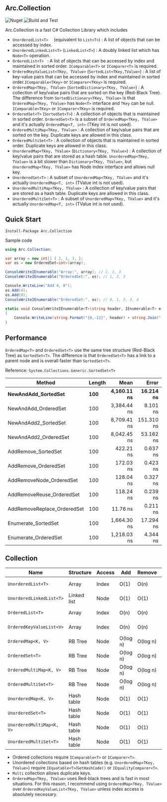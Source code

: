 ﻿## Arc.Collection
![Nuget](https://img.shields.io/nuget/v/Arc.Collection) ![Build and Test](https://github.com/archi-Doc/Arc.Collection/workflows/Build%20and%20Test/badge.svg)



Arc.Collection is a fast C# Collection Library which includes

- ```UnorderedList<T>  ``` (equivalent to ```List<T>```) : A list of objects that can be accessed by index.
- ```UnorderedLinkedList<T>``` (```LinkedList<T>```) : A doubly linked list which has ```Node<T>``` operation.
- ```OrderedList<T> ``` : A list of objects that can be accessed by index and maintained in sorted order. ```IComparable<T>``` or ```IComparer<T>``` is required.
- ```OrderedKeyValueList<TKey, TValue>``` (```SortedList<TKey,TValue>```) : A list of key-value pairs that can be accessed by index and maintained in sorted order.```IComparable<TKey>``` or ```IComparer<TKey>``` is required.
- ```OrderedMap<TKey, TValue>``` (```SortedDictionary<TKey, TValue>```) : A collection of key/value pairs that are sorted on the key (Red-Black Tree). The difference from ```SortedDictionary<TKey, TValue>``` is that ```OrderedMap<TKey, TValue>``` has ```Node<T>``` interface and ```TKey``` can be null. ```IComparable<TKey>``` or ```IComparer<TKey>``` is required.
- ```OrderedSet<T>``` (```SortedSet<T>```) : A collection of objects that is maintained in sorted order. ```OrderedSet<T>``` is a subset of ```OrderedMap<TKey, TValue>``` and it's actually ```OrderedMap<T, int>``` (TKey int is not used).
- ```OrderedMultiMap<TKey, TValue>``` : A collection of key/value pairs that are sorted on the key. Duplicate keys are allowed in this class.
- ```OrderedMultiSet<T>``` :  A collection of objects that is maintained in sorted order. Duplicate keys are allowed in this class.
- ```UnorderedMap<TKey, TValue>``` (```Dictionary<TKey, TValue>```) : A collection of key/value pairs that are stored as a hash table. ```UnorderedMap<TKey, TValue>```  is a bit slower than ```Dictionary<TKey, TValue>```, but ```UnorderedMap<TKey, TValue>``` has Node index interface and allows null key.
- ```UnorderedSet<T>``` : A subset of ```UnorderedMap<TKey, TValue>``` and it's actually ```UnorderedMap<T, int>``` (TValue int is not used).
- ```UnorderedMultiMap<TKey, TValue>``` : A collection of key/value pairs that are stored as a hash table. Duplicate keys are allowed in this class.
- ```UnorderedMultiSet<T>``` : A subset of ```UnorderedMap<TKey, TValue>``` and it's actually ```UnorderedMap<T, int>``` (TValue int is not used).



## Quick Start

```
Install-Package Arc.Collection
```

Sample code

```csharp
using Arc.Collection;
```

```csharp
var array = new int[] { 2, 1, 3, };
var os = new OrderedSet<int>(array);

ConsoleWriteIEnumerable("Array:", array); // 2, 1, 3
ConsoleWriteIEnumerable("OrderedSet:", os); // 1, 2, 3

Console.WriteLine("Add 4, 0");
os.Add(4);
os.Add(0);
ConsoleWriteIEnumerable("OrderedSet:", os); // 0, 1, 2, 3, 4

static void ConsoleWriteIEnumerable<T>(string header, IEnumerable<T> e)
{
    Console.WriteLine(string.Format("{0,-12}", header) + string.Join(", ", e));
}
```



## Performance

```OrderedMap<T>``` and ```OrderedSet<T>``` use the same tree structure (Red-Black Tree) as ```SortedSet<T>```. The difference is that ```OrderedSet<T>``` has a link to a parent node and is overall faster than ```SortedSet<T>```.

Reference: ```System.Collections.Generic.SortedSet<T>```

| Method                      | Length    |                Mean |            Error |           StdDev |              Median |       Gen 0 |    Allocated |
| --------------------------- | --------- | ------------------: | ---------------: | ---------------: | ------------------: | ----------: | -----------: |
| **NewAndAdd_SortedSet**     | **100**   |     **4,160.11 ns** |    **16.214 ns** |    **22.730 ns** |     **4,157.33 ns** |  **1.0223** |   **4288 B** |
| NewAndAdd_OrderedSet        | 100       |         3,384.44 ns |         8.101 ns |        12.126 ns |         3,384.49 ns |      1.4381 |       6024 B |
| NewAndAdd2_SortedSet        | 100       |         8,709.41 ns |       151.310 ns |       221.788 ns |         8,551.29 ns |      1.8463 |       7776 B |
| NewAndAdd2_OrderedSet       | 100       |         8,042.45 ns |        53.162 ns |        79.570 ns |         8,043.79 ns |      2.0599 |       8664 B |
| AddRemove_SortedSet         | 100       |           422.21 ns |         0.637 ns |         0.934 ns |           421.94 ns |      0.0381 |        160 B |
| AddRemove_OrderedSet        | 100       |           172.03 ns |         0.423 ns |         0.593 ns |           171.93 ns |      0.0534 |        224 B |
| AddRemoveNode_OrderedSet    | 100       |           128.04 ns |         0.327 ns |         0.469 ns |           127.89 ns |      0.0534 |        224 B |
| AddRemoveReuse_OrderedSet   | 100       |           118.24 ns |         0.239 ns |         0.335 ns |           118.13 ns |           - |            - |
| AddRemoveReplace_OrderedSet | 100       |            11.76 ns |         0.211 ns |         0.289 ns |            11.54 ns |           - |            - |
| Enumerate_SortedSet         | 100       |         1,664.30 ns |        17.294 ns |        25.349 ns |         1,682.97 ns |      0.0401 |        168 B |
| Enumerate_OrderedSet        | 100       |         1,218.03 ns |         4.344 ns |         6.230 ns |         1,219.51 ns |      0.0114 |         48 B |



## Collection

| Name                          | Structure   | Access | Add      | Remove   | Search   | Sort       | Enum.    |
| ----------------------------- | ----------- | ------ | -------- | -------- | -------- | ---------- | -------- |
| ```UnorderedList<T>```        | Array       | Index  | O(1)     | O(n)     | O(n)     | O(n log n) | O(1)     |
| ```UnorderedLinkedList<T>```  | Linked list | Node   | O(1)     | O(1)     | O(n)     | O(n log n) | O(1)     |
| ```OrderedList<T>```          | Array       | Index  | O(n)     | O(n)     | O(log n) | Sorted     | O(1)     |
| ```OrderedKeyValueList<V>```  | Array       | Index  | O(n)     | O(n)     | O(log n) | Sorted     | O(1)     |
| ```OrderedMap<K, V>```        | RB Tree     | Node   | O(log n) | O(log n) | O(log n) | Sorted     | O(log n) |
| ```OrderedSet<T>```           | RB Tree     | Node   | O(log n) | O(log n) | O(log n) | Sorted     | O(log n) |
| ```OrderedMultiMap<K, V>```   | RB Tree     | Node   | O(log n) | O(log n) | O(log n) | Sorted     | O(log n) |
| ```OrderedMultiSet<T>```      | RB Tree     | Node   | O(log n) | O(log n) | O(log n) | Sorted     | O(log n) |
| ```UnorderedMap<K, V>```      | Hash table  | Node   | O(1)     | O(1)     | O(1)     | No         | O(1)     |
| ```UnorderedSet<T>```         | Hash table  | Node   | O(1)     | O(1)     | O(1)     | No         | O(1)     |
| ```UnorderedMultiMap<K, V>``` | Hash table  | Node   | O(1)     | O(1)     | O(1)     | No         | O(1)     |
| ```UnorderedMultiSet<T>```    | Hash table  | Node   | O(1)     | O(1)     | O(1)     | No         | O(1)     |

- Ordered collections require ```IComparable<T>``` or ```IComparer<T>```.
- Unordered collections based on hash tables (e.g. ```UnorderedMap<TKey, TValue>```) require ```IEquatable<T>```/```GetHashCode()``` or ```IEqualityComparer<T>```.
- ```Multi``` collection allows duplicate keys.
- ```OrderedMap<TKey, TValue>``` uses Red-black trees and is fast in most situations.
  For this reason, I recommend using ```OrderedMap<TKey, TValue>``` over ```OrderedKeyValueList<TKey, TValue>``` unless index access is absolutely necessary.

